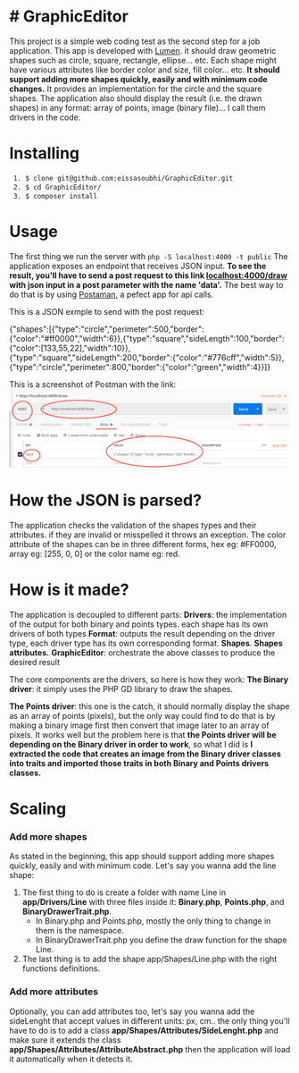 
# # GraphicEditor

This project is a simple web coding test as the second step for a job application.
This app is developed with [Lumen](https://lumen.laravel.com/). it should draw geometric shapes such as
circle, square, rectangle, ellipse... etc. Each shape might have various attributes like border
color and size, fill color... etc.
**It should support adding more shapes quickly, easily and with minimum code
changes.** 
It provides an implementation for the circle and the square shapes.
The application also should display the result (i.e. the drawn shapes) in any format: array of points, image (binary file)... I call them drivers in the code.

# Installing 

     1. $ clone git@github.com:eissasoubhi/GraphicEditor.git
     2. $ cd GraphicEditor/
     3. $ composer install

# Usage

The first thing we run the server with `php -S localhost:4000 -t public`
The application exposes an endpoint that receives JSON input.
**To see the result, you'll have to send a post request to this link [localhost:4000/draw](localhost:4000/draw) with json input in a post parameter with the name 'data'.**
The best way to do that is by using [Postaman](https://chrome.google.com/webstore/detail/postman/fhbjgbiflinjbdggehcddcbncdddomop?hl=en), a pefect app for api calls. 

This is a JSON exmple to send with the post request:

{"shapes":[{"type":"circle","perimeter":500,"border":{"color":"#ff0000","width":6}},{"type":"square","sideLength":100,"border":{"color":[133,55,22],"width":10}},{"type":"square","sideLength":200,"border":{"color":"#776cff","width":5}},{"type":"circle","perimeter":800,"border":{"color":"green","width":4}}]}

This is a screenshot of Postman with the link:
![ a screenshot of Postman with the link](/postman-screenshot.png)

# How the JSON is parsed?

The application checks the validation of the shapes types and their attributes. if they are invalid or misspelled it throws an exception.
The color attribute of the shapes can be in three different forms, hex eg: #FF0000, array eg: [255, 0, 0] or the color name eg: red.

# How is it made?

The application is decoupled to different parts: 
**Drivers**: the implementation of the output for both binary and points types. each shape has its own drivers of both types
**Format**: outputs the result depending on the driver type, each driver type has its own corresponding format.
**Shapes**.
**Shapes attributes.**
**GraphicEditor**: orchestrate the above classes to produce the desired result

The core components are the drivers, so here is how they work:
**The Binary driver**: it simply uses the PHP GD library to draw the shapes.

**The Points driver**: this one is the catch, it should normally display the shape as an array of points (pixels), but the only way could find to do that is by making a binary image first then convert that image later to an array of pixels. 
It works well but the problem here is that **the Points driver will be depending on the Binary driver in order to work**, so what I did is **I extracted the code that creates an image from the Binary driver classes into traits and imported those traits in both Binary and Points drivers classes.**


# Scaling
### Add more shapes
As stated in the beginning, this app should support adding more shapes quickly, easily and with minimum code.
Let's say you wanna add the line shape:

 1. The first thing to do is create a folder with name Line in
    **app/Drivers/Line** with three files inside it: **Binary.php**, **Points.php**,
    and **BinaryDrawerTrait.php**.
	- In Binary.php and Points.php, mostly the only thing to change in them is the 					namespace.
    - In BinaryDrawerTrait.php you define the draw function for the shape Line.
 2. The last thing is to add the shape app/Shapes/Line.php with the
    right functions definitions.

### Add more attributes

Optionally, you can add attributes too, let's say you wanna add the sideLenght that accept values in different units: px, cm.. the only thing you'll have to do is to add a class **app/Shapes/Attributes/SideLenght.php** and make sure it extends the class **app/Shapes/Attributes/AttributeAbstract.php** then
the application will load it automatically when it detects it.


